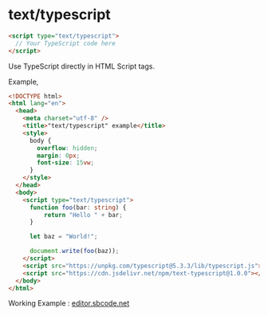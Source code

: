 # text/typescript

```html
<script type="text/typescript">
  // Your TypeScript code here
</script>
```

Use TypeScript directly in HTML Script tags.

Example,

```html
<!DOCTYPE html>
<html lang="en">
  <head>
    <meta charset="utf-8" />
    <title>"text/typescript" example</title>
    <style>
      body {
        overflow: hidden;
        margin: 0px;
        font-size: 15vw;
      }
    </style>
  </head>
  <body>
    <script type="text/typescript">
      function foo(bar: string) {
          return "Hello " + bar;
      }

      let baz = "World!";

      document.write(foo(baz));
    </script>
    <script src="https://unpkg.com/typescript@5.3.3/lib/typescript.js"></script>
    <script src="https://cdn.jsdelivr.net/npm/text-typescript@1.0.0"></script>
  </body>
</html>
```

Working Example : [editor.sbcode.net](https://editor.sbcode.net/f1f4b5a73ec40283d1ddb37bb1e71f7e4e31b487)
